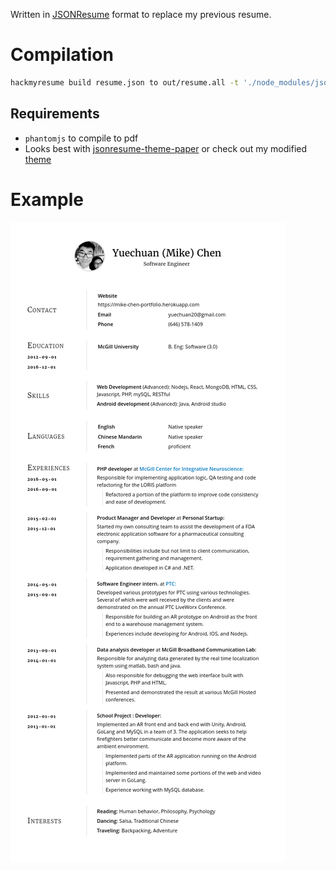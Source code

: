Written in [JSONResume](https://jsonresume.org/) format to replace my previous resume.

# Compilation

```bash
hackmyresume build resume.json to out/resume.all -t './node_modules/jsonresume-theme-paper' -p phantom

```

## Requirements

- `phantomjs` to compile to pdf 
- Looks best with [jsonresume-theme-paper](https://github.com/TimDaub/jsonresume-theme-paper) or check out my modified [theme](https://github.com/cyc115/jsonresume-theme-paper-tweaked)



# Example
![resume](resume.png)